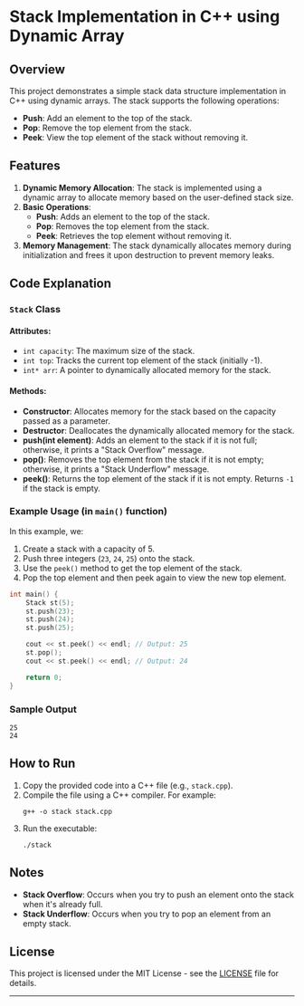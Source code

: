 # Stack Implementation in C++ using Dynamic Array

## Overview

This project demonstrates a simple stack data structure implementation in C++ using dynamic arrays. The stack supports the following operations:

- **Push**: Add an element to the top of the stack.
- **Pop**: Remove the top element from the stack.
- **Peek**: View the top element of the stack without removing it.

## Features

1. **Dynamic Memory Allocation**: The stack is implemented using a dynamic array to allocate memory based on the user-defined stack size.
2. **Basic Operations**:
   - **Push**: Adds an element to the top of the stack.
   - **Pop**: Removes the top element from the stack.
   - **Peek**: Retrieves the top element without removing it.
3. **Memory Management**: The stack dynamically allocates memory during initialization and frees it upon destruction to prevent memory leaks.

## Code Explanation

### `Stack` Class

#### Attributes:
- `int capacity`: The maximum size of the stack.
- `int top`: Tracks the current top element of the stack (initially -1).
- `int* arr`: A pointer to dynamically allocated memory for the stack.

#### Methods:
- **Constructor**: Allocates memory for the stack based on the capacity passed as a parameter.
- **Destructor**: Deallocates the dynamically allocated memory for the stack.
- **push(int element)**: Adds an element to the stack if it is not full; otherwise, it prints a "Stack Overflow" message.
- **pop()**: Removes the top element from the stack if it is not empty; otherwise, it prints a "Stack Underflow" message.
- **peek()**: Returns the top element of the stack if it is not empty. Returns `-1` if the stack is empty.

### Example Usage (in `main()` function)

In this example, we:
1. Create a stack with a capacity of 5.
2. Push three integers (`23`, `24`, `25`) onto the stack.
3. Use the `peek()` method to get the top element of the stack.
4. Pop the top element and then peek again to view the new top element.

```cpp
int main() {
    Stack st(5);
    st.push(23);
    st.push(24);
    st.push(25);

    cout << st.peek() << endl; // Output: 25
    st.pop();
    cout << st.peek() << endl; // Output: 24

    return 0;
}
```

### Sample Output

```
25
24
```

## How to Run

1. Copy the provided code into a C++ file (e.g., `stack.cpp`).
2. Compile the file using a C++ compiler. For example:
   ```
   g++ -o stack stack.cpp
   ```
3. Run the executable:
   ```
   ./stack
   ```

## Notes

- **Stack Overflow**: Occurs when you try to push an element onto the stack when it's already full.
- **Stack Underflow**: Occurs when you try to pop an element from an empty stack.

## License

This project is licensed under the MIT License - see the [LICENSE](LICENSE) file for details.

--- 
